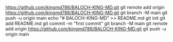 https://github.com/kingmd786/BALOCH-KING-MD.git
git remote add origin https://github.com/kingmd786/BALOCH-KING-MD.git
git branch -M main
git push -u origin main
echo "# BALOCH-KING-MD" >> README.md
git init
git add README.md
git commit -m "first commit"
git branch -M main
git remote add origin https://github.com/kingmd786/BALOCH-KING-MD.git
git push -u origin main
